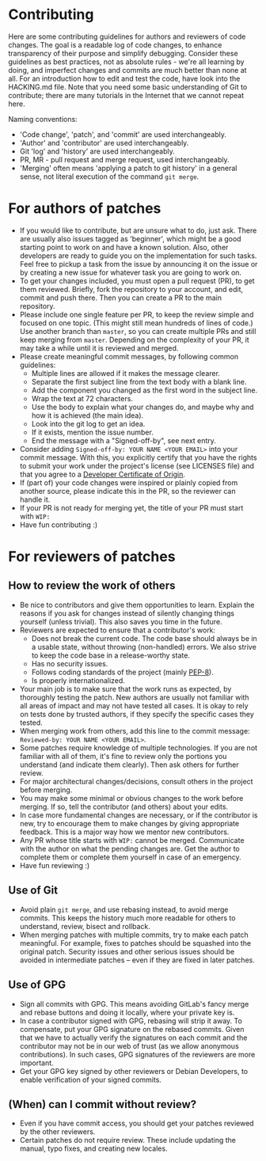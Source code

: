# Contributing
Here are some contributing guidelines for authors and reviewers of code changes.
The goal is a readable log of code changes, to enhance transparency of their
purpose and simplify debugging. Consider these guidelines as best practices, not
as absolute rules - we're all learning by doing, and imperfect changes and
commits are much better than none at all. For an introduction how to edit and
test the code, have look into the HACKING.md file. Note that you need some basic
understanding of Git to contribute; there are many tutorials in the Internet
that we cannot repeat here.


Naming conventions:
* 'Code change', 'patch', and 'commit' are used interchangeably.
* 'Author' and 'contributor' are used interchangeably.
* Git 'log' and 'history' are used interchangeably.
* PR, MR - pull request and merge request, used interchangeably.
* 'Merging' often means 'applying a patch to git history' in a general sense,
  not literal execution of the command `git merge`.


# For authors of patches
* If you would like to contribute, but are unsure what to do, just ask. There
  are usually also issues tagged as 'beginner', which might be a good starting
  point to work on and have a known solution.  Also, other developers are ready
  to guide you on the implementation for such tasks.
  Feel free to pickup a task from the issue by announcing it on the issue or by
  creating a new issue for whatever task you are going to work on.
* To get your changes included, you must open a pull request (PR), to get them
  reviewed. Briefly, fork the repository to your account, and edit, commit and
  push there. Then you can create a PR to the main repository.
* Please include one single feature per PR, to keep the review simple and
  focused on one topic. (This might still mean hundreds of lines of code.) Use
  another branch than `master`, so you can create multiple PRs and still keep
  merging from `master`. Depending on the complexity of your PR, it may take a
  while until it is reviewed and merged.
* Please create meaningful commit messages, by following common guidelines:
    * Multiple lines are allowed if it makes the message clearer.
    * Separate the first subject line from the text body with a blank line.
	* Add the component you changed as the first word in the subject line.
    * Wrap the text at 72 characters.
    * Use the body to explain what your changes do, and maybe why and how it is
      achieved (the main idea).
	* Look into the git log to get an idea.
	* If it exists, mention the issue number.
	* End the message with a "Signed-off-by", see next entry.
* Consider adding `Signed-off-by: YOUR NAME <YOUR EMAIL>` into your commit
  message. With this, you explicitly certify that you have the rights to submit
  your work under the project's license (see LICENSES file) and that you agree
  to a [Developer Certificate of Origin](http://developercertificate.org/).
* If (part of) your code changes were inspired or plainly copied from another
  source, please indicate this in the PR, so the reviewer can handle it.
* If your PR is not ready for merging yet, the title of your PR must start with
  `WIP:`
* Have fun contributing :)


# For reviewers of patches

## How to review the work of others
* Be nice to contributors and give them opportunities to learn. Explain the
  reasons if you ask for changes instead of silently changing things yourself
  (unless trivial). This also saves you time in the future.
* Reviewers are expected to ensure that a contributor's work:
    * Does not break the current code. The code base should always be in a
	  usable state, without throwing (non-handled) errors. We also strive to
	  keep the code base in a release-worthy state.
    * Has no security issues.
    * Follows coding standards of the project
	  (mainly [PEP-8](https://www.python.org/dev/peps/pep-0008/)).
    * Is properly internationalized.
* Your main job is to make sure that the work runs as expected, by thoroughly
  testing the patch. New authors are usually not familiar with all areas of
  impact and may not have tested all cases. It is okay to rely on tests done by
  trusted authors, if they specify the specific cases they tested.
* When merging work from others, add this line to the commit message:
  `Reviewed-by: YOUR NAME <YOUR EMAIL>`.
* Some patches require knowledge of multiple technologies. If you are not
  familiar with all of them, it's fine to review only the portions you
  understand (and indicate them clearly). Then ask others for further review.
* For major architectural changes/decisions, consult others in the project
  before merging.
* You may make some minimal or obvious changes to the work before merging. If
  so, tell the contributor (and others) about your edits.
* In case more fundamental changes are necessary, or if the contributor is new,
  try to encourage them to make changes by giving appropriate feedback. This is
  a major way how we mentor new contributors.
* Any PR whose title starts with `WIP:` cannot be merged. Communicate with the
  author on what the pending changes are. Get the author to complete them or
  complete them yourself in case of an emergency.
* Have fun reviewing :)


## Use of Git
* Avoid plain `git merge`, and use rebasing instead, to avoid merge commits.
  This keeps the history much more readable for others to understand, review,
  bisect and rollback.
* When merging patches with multiple commits, try to make each patch meaningful.
  For example, fixes to patches should be squashed into the original patch.
  Security issues and other serious issues should be avoided in intermediate
  patches – even if they are fixed in later patches.


## Use of GPG
* Sign all commits with GPG. This means avoiding GitLab's fancy merge and rebase
  buttons and doing it locally, where your private key is.
* In case a contributor signed with GPG, rebasing will strip it away. To
  compensate, put your GPG signature on the rebased commits. Given that we have
  to actually verify the signatures on each commit and the contributor may not
  be in our web of trust (as we allow anonymous contributions). In such cases,
  GPG signatures of the reviewers are more important.
* Get your GPG key signed by other reviewers or Debian Developers, to enable
  verification of your signed commits.


## (When) can I commit without review?
* Even if you have commit access, you should get your patches reviewed by the
  other reviewers.
* Certain patches do not require review. These include updating the manual, typo
  fixes, and creating new locales.

